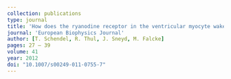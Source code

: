 ```yaml
---
collection: publications
type: journal
title: 'How does the ryanodine receptor in the ventricular myocyte wake up: by a single or by multiple open L-type Ca<sup>2+</sup> channels?'
journal: 'European Biophysics Journal'
author: [T. Schendel, R. Thul, J. Sneyd, M. Falcke]
pages: 27 – 39
volume: 41
year: 2012
doi: "10.1007/s00249-011-0755-7"
---
```

